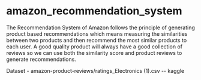 # amazon_recommendation_system


The Recommendation System of Amazon follows the principle of generating product based recommendations which means measuring the similarities between two products and then recommend the most similar products to each user.
A good quality product will always have a good collection of reviews so we can use both the similarity score and product reviews to generate recommendations.

Dataset - amazon-product-reviews/ratings_Electronics (1).csv -- kaggle




